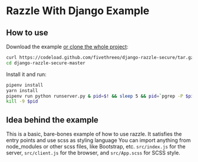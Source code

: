 # Razzle With Django Example

## How to use

Download the example [or clone the whole project](https://github.com/fivethreeo/django-razzle-secure.git):

```bash
curl https://codeload.github.com/fivethreeo/django-razzle-secure/tar.gz/master | tar -xz django-razzle-secure-master
cd django-razzle-secure-master
```

Install it and run:

```bash
pipenv install
yarn install
pipenv run python runserver.py & pid=$! && sleep 5 && pid=`pgrep -P $pid` && yarn start
kill -9 $pid
```

## Idea behind the example

This is a basic, bare-bones example of how to use razzle. It satisfies the entry points and use scss as styling language
You can import anything from node_modules or other scss files, like Bootstrap, etc.
`src/index.js` for the server, `src/client.js` for the browser, and `src/App.scss` for SCSS style.
